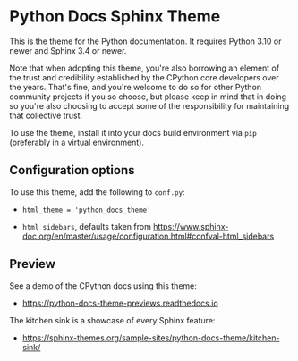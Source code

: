 # Python Docs Sphinx Theme

This is the theme for the Python documentation.
It requires Python 3.10 or newer and Sphinx 3.4 or newer.

Note that when adopting this theme, you're also borrowing an element of the
trust and credibility established by the CPython core developers over the
years. That's fine, and you're welcome to do so for other Python community
projects if you so choose, but please keep in mind that in doing so you're also
choosing to accept some of the responsibility for maintaining that collective
trust.

To use the theme, install it into your docs build environment via `pip`
(preferably in a virtual environment).


## Configuration options

To use this theme, add the following to `conf.py`:

- `html_theme = 'python_docs_theme'`

- `html_sidebars`, defaults taken from https://www.sphinx-doc.org/en/master/usage/configuration.html#confval-html_sidebars

## Preview

See a demo of the CPython docs using this theme:

- https://python-docs-theme-previews.readthedocs.io

The kitchen sink is a showcase of every Sphinx feature:

- https://sphinx-themes.org/sample-sites/python-docs-theme/kitchen-sink/
